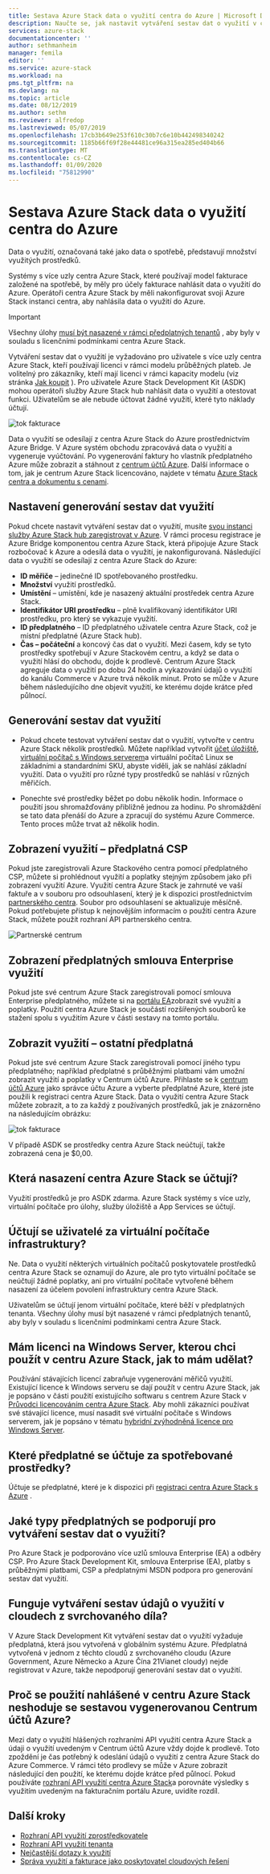 ```yaml
---
title: Sestava Azure Stack data o využití centra do Azure | Microsoft Docs
description: Naučte se, jak nastavit vytváření sestav dat o využití v centru Azure Stack.
services: azure-stack
documentationcenter: ''
author: sethmanheim
manager: femila
editor: ''
ms.service: azure-stack
ms.workload: na
pms.tgt_pltfrm: na
ms.devlang: na
ms.topic: article
ms.date: 08/12/2019
ms.author: sethm
ms.reviewer: alfredop
ms.lastreviewed: 05/07/2019
ms.openlocfilehash: 17cb3b649e253f610c30b7c6e10b442498340242
ms.sourcegitcommit: 1185b66f69f28e44481ce96a315ea285ed404b66
ms.translationtype: MT
ms.contentlocale: cs-CZ
ms.lasthandoff: 01/09/2020
ms.locfileid: "75812990"
---
```

# <a name="report-azure-stack-hub-usage-data-to-azure"></a>Sestava Azure Stack data o využití centra do Azure

Data o využití, označovaná také jako data o spotřebě, představují množství využitých prostředků.

Systémy s více uzly centra Azure Stack, které používají model fakturace založené na spotřebě, by měly pro účely fakturace nahlásit data o využití do Azure. Operátoři centra Azure Stack by měli nakonfigurovat svoji Azure Stack instanci centra, aby nahlásila data o využití do Azure.

> [!IMPORTANT]
> Všechny úlohy [musí být nasazené v rámci předplatných tenantů](#are-users-charged-for-the-infrastructure-vms) , aby byly v souladu s licenčními podmínkami centra Azure Stack.

Vytváření sestav dat o využití je vyžadováno pro uživatele s více uzly centra Azure Stack, kteří používají licenci v rámci modelu průběžných plateb. Je volitelný pro zákazníky, kteří mají licenci v rámci kapacity modelu (viz stránka [Jak koupit](https://azure.microsoft.com/overview/azure-stack/how-to-buy/) ). Pro uživatele Azure Stack Development Kit (ASDK) mohou operátoři služby Azure Stack hub nahlásit data o využití a otestovat funkci. Uživatelům se ale nebude účtovat žádné využití, které tyto náklady účtují.

![tok fakturace](media/azure-stack-usage-reporting/billing-flow.png)

Data o využití se odesílají z centra Azure Stack do Azure prostřednictvím Azure Bridge. V Azure systém obchodu zpracovává data o využití a vygeneruje vyúčtování. Po vygenerování faktury ho vlastník předplatného Azure může zobrazit a stáhnout z [centrum účtů Azure](https://account.windowsazure.com/subscriptions). Další informace o tom, jak je centrum Azure Stack licencováno, najdete v tématu [Azure Stack centra a dokumentu s cenami](https://go.microsoft.com/fwlink/?LinkId=842847).

## <a name="set-up-usage-data-reporting"></a>Nastavení generování sestav dat využití

Pokud chcete nastavit vytváření sestav dat o využití, musíte [svou instanci služby Azure Stack hub zaregistrovat v Azure](azure-stack-registration.md). V rámci procesu registrace je Azure Bridge komponentou centra Azure Stack, která připojuje Azure Stack rozbočovač k Azure a odesílá data o využití, je nakonfigurovaná. Následující data o využití se odesílají z centra Azure Stack do Azure:

- **ID měřiče** – jedinečné ID spotřebovaného prostředku.
- **Množství** využití prostředků.
- **Umístění** – umístění, kde je nasazený aktuální prostředek centra Azure Stack.
- **Identifikátor URI prostředku** – plně kvalifikovaný identifikátor URI prostředku, pro který se vykazuje využití.
- **ID předplatného** – ID předplatného uživatele centra Azure Stack, což je místní předplatné (Azure Stack hub).
- **Čas – počáteční** a koncový čas dat o využití. Mezi časem, kdy se tyto prostředky spotřebují v Azure Stackovém centru, a když se data o využití hlásí do obchodu, dojde k prodlevě. Centrum Azure Stack agreguje data o využití po dobu 24 hodin a vykazování údajů o využití do kanálu Commerce v Azure trvá několik minut. Proto se může v Azure během následujícího dne objevit využití, ke kterému dojde krátce před půlnocí.

## <a name="generate-usage-data-reporting"></a>Generování sestav dat využití

- Pokud chcete testovat vytváření sestav dat o využití, vytvořte v centru Azure Stack několik prostředků. Můžete například vytvořit [účet úložiště](azure-stack-provision-storage-account.md), [virtuální počítač s Windows serverem](../user/azure-stack-create-vm-template.md)a virtuální počítač Linux se základními a standardními SKU, abyste viděli, jak se nahlásí základní využití. Data o využití pro různé typy prostředků se nahlásí v různých měřičích.

- Ponechte své prostředky běžet po dobu několik hodin. Informace o použití jsou shromažďovány přibližně jednou za hodinu. Po shromáždění se tato data přenáší do Azure a zpracují do systému Azure Commerce. Tento proces může trvat až několik hodin.

## <a name="view-usage---csp-subscriptions"></a>Zobrazení využití – předplatná CSP

Pokud jste zaregistrovali Azure Stackového centra pomocí předplatného CSP, můžete si prohlédnout využití a poplatky stejným způsobem jako při zobrazení využití Azure. Využití centra Azure Stack je zahrnuté ve vaší faktuře a v souboru pro odsouhlasení, který je k dispozici prostřednictvím [partnerského centra](https://partnercenter.microsoft.com/partner/home). Soubor pro odsouhlasení se aktualizuje měsíčně. Pokud potřebujete přístup k nejnovějším informacím o použití centra Azure Stack, můžete použít rozhraní API partnerského centra.

![Partnerské centrum](media/azure-stack-usage-reporting/partner-center.png)

## <a name="view-usage---enterprise-agreement-subscriptions"></a>Zobrazení předplatných smlouva Enterprise využití

Pokud jste své centrum Azure Stack zaregistrovali pomocí smlouva Enterprise předplatného, můžete si na [portálu EA](https://ea.azure.com/)zobrazit své využití a poplatky. Použití centra Azure Stack je součástí rozšířených souborů ke stažení spolu s využitím Azure v části sestavy na tomto portálu.

## <a name="view-usage---other-subscriptions"></a>Zobrazit využití – ostatní předplatná

Pokud jste své centrum Azure Stack zaregistrovali pomocí jiného typu předplatného; například předplatné s průběžnými platbami vám umožní zobrazit využití a poplatky v Centrum účtů Azure. Přihlaste se k [centrum účtů Azure](https://account.windowsazure.com/subscriptions) jako správce účtu Azure a vyberte předplatné Azure, které jste použili k registraci centra Azure Stack. Data o využití centra Azure Stack můžete zobrazit, a to za každý z používaných prostředků, jak je znázorněno na následujícím obrázku:

![tok fakturace](media/azure-stack-usage-reporting/pricing-details.png)

V případě ASDK se prostředky centra Azure Stack neúčtují, takže zobrazená cena je $0,00.

## <a name="which-azure-stack-hub-deployments-are-charged"></a>Která nasazení centra Azure Stack se účtují?

Využití prostředků je pro ASDK zdarma. Azure Stack systémy s více uzly, virtuální počítače pro úlohy, služby úložiště a App Services se účtují.

## <a name="are-users-charged-for-the-infrastructure-vms"></a>Účtují se uživatelé za virtuální počítače infrastruktury?

Ne. Data o využití některých virtuálních počítačů poskytovatele prostředků centra Azure Stack se oznamují do Azure, ale pro tyto virtuální počítače se neúčtují žádné poplatky, ani pro virtuální počítače vytvořené během nasazení za účelem povolení infrastruktury centra Azure Stack.  

Uživatelům se účtují jenom virtuální počítače, které běží v předplatných tenanta. Všechny úlohy musí být nasazené v rámci předplatných tenantů, aby byly v souladu s licenčními podmínkami centra Azure Stack.

## <a name="i-have-a-windows-server-license-i-want-to-use-on-azure-stack-hub-how-do-i-do-it"></a>Mám licenci na Windows Server, kterou chci použít v centru Azure Stack, jak to mám udělat?

Používání stávajících licencí zabraňuje vygenerování měřičů využití. Existující licence k Windows serveru se dají použít v centru Azure Stack, jak je popsáno v části použití existujícího softwaru s centrem Azure Stack v [Průvodci licencováním centra Azure Stack](https://go.microsoft.com/fwlink/?LinkId=851536). Aby mohli zákazníci používat své stávající licence, musí nasadit své virtuální počítače s Windows serverem, jak je popsáno v tématu [hybridní zvýhodněná licence pro Windows Server](/azure/virtual-machines/windows/hybrid-use-benefit-licensing).

## <a name="which-subscription-is-charged-for-the-resources-consumed"></a>Které předplatné se účtuje za spotřebované prostředky?

Účtuje se předplatné, které je k dispozici při [registraci centra Azure Stack s Azure](azure-stack-registration.md) .

## <a name="what-types-of-subscriptions-are-supported-for-usage-data-reporting"></a>Jaké typy předplatných se podporují pro vytváření sestav dat o využití?

Pro Azure Stack je podporováno více uzlů smlouva Enterprise (EA) a odběry CSP. Pro Azure Stack Development Kit, smlouva Enterprise (EA), platby s průběžnými platbami, CSP a předplatnými MSDN podpora pro generování sestav dat využití.

## <a name="does-usage-data-reporting-work-in-sovereign-clouds"></a>Funguje vytváření sestav údajů o využití v cloudech z svrchovaného díla?

V Azure Stack Development Kit vytváření sestav dat o využití vyžaduje předplatná, která jsou vytvořená v globálním systému Azure. Předplatná vytvořená v jednom z těchto cloudů z svrchovaného cloudu (Azure Government, Azure Německo a Azure Čína 21Vianet cloudy) nejde registrovat v Azure, takže nepodporují generování sestav dat o využití.

## <a name="why-doesnt-the-usage-reported-in-azure-stack-hub-match-the-report-generated-from-azure-account-center"></a>Proč se použití nahlášené v centru Azure Stack neshoduje se sestavou vygenerovanou Centrum účtů Azure?

Mezi daty o využití hlášených rozhraními API využití centra Azure Stack a údaji o využití uvedeným v Centrum účtů Azure vždy dojde k prodlevě. Toto zpoždění je čas potřebný k odeslání údajů o využití z centra Azure Stack do Azure Commerce. V rámci této prodlevy se může v Azure zobrazit následující den použití, ke kterému dojde krátce před půlnocí. Pokud používáte [rozhraní API využití centra Azure Stack](azure-stack-provider-resource-api.md)a porovnáte výsledky s využitím uvedeným na fakturačním portálu Azure, uvidíte rozdíl.

## <a name="next-steps"></a>Další kroky

- [Rozhraní API využití zprostředkovatele](azure-stack-provider-resource-api.md)  
- [Rozhraní API využití tenanta](azure-stack-tenant-resource-usage-api.md)
- [Nejčastější dotazy k využití](azure-stack-usage-related-faq.md)
- [Správa využití a fakturace jako poskytovatel cloudových řešení](azure-stack-add-manage-billing-as-a-csp.md)
